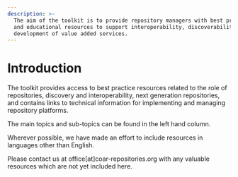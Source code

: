 ```yaml
---
description: >-
  The aim of the toolkit is to provide repository managers with best practices
  and educational resources to support interoperability, discoverability and the
  development of value added services.
---
```


# Introduction

The toolkit provides access to best practice resources related to the role of repositories, discovery and interoperability, next generation repositories, and contains links to technical information for implementing and managing repository platforms.

The main topics and sub-topics can be found in the left hand column. 

Wherever possible, we have made an effort to include resources in languages other than English. 

Please contact us at office\[at\]coar-repositories.org with any valuable resources which are not yet included here.

[ ](https://www.coar-repositories.org/news-media/dissemination-material/european-repository-infographic/)





